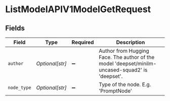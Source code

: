 # ListModelAPIV1ModelGetRequest


## Fields

| Field                                                                                           | Type                                                                                            | Required                                                                                        | Description                                                                                     |
| ----------------------------------------------------------------------------------------------- | ----------------------------------------------------------------------------------------------- | ----------------------------------------------------------------------------------------------- | ----------------------------------------------------------------------------------------------- |
| `author`                                                                                        | *Optional[str]*                                                                                 | :heavy_minus_sign:                                                                              | Author from Hugging Face. The author of the model 'deepset/minilm-uncased-squad2' is 'deepset'. |
| `node_type`                                                                                     | *Optional[str]*                                                                                 | :heavy_minus_sign:                                                                              | Type of the node. E.g. 'PromptNode'                                                             |